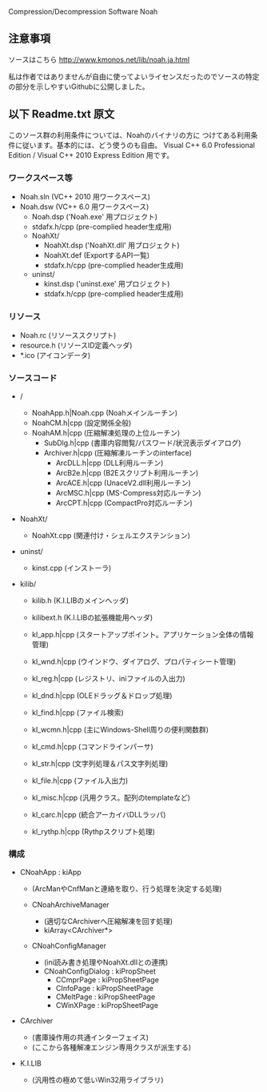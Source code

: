 Compression/Decompression Software Noah

## 注意事項

ソースはこちら
http://www.kmonos.net/lib/noah.ja.html

私は作者ではありませんが自由に使ってよいライセンスだったのでソースの特定の部分を示しやすいGithubに公開しました。

## 以下 Readme.txt 原文

このソース群の利用条件については、Noahのバイナリの方に
つけてある利用条件に従います。基本的には、どう使うのも自由。
Visual C++ 6.0 Professional Edition / Visual C++ 2010 Express Edition 用です。

### ワークスペース等

- Noah.sln			(VC++ 2010 用ワークスペース)
- Noah.dsw			(VC++ 6.0 用ワークスペース)
   - Noah.dsp		('Noah.exe' 用プロジェクト)
   - stdafx.h/cpp	(pre-complied header生成用)
   - NoahXt/
     - NoahXt.dsp	('NoahXt.dll' 用プロジェクト)
     - NoahXt.def	(ExportするAPI一覧)
     - stdafx.h/cpp	(pre-complied header生成用)
   - uninst/
     - kinst.dsp	('uninst.exe' 用プロジェクト)
     - stdafx.h/cpp	(pre-complied header生成用)


### リソース

   - Noah.rc		(リソーススクリプト)
   - resource.h		(リソースID定義ヘッダ)
   - *.ico			(アイコンデータ)


### ソースコード

 - /
   - NoahApp.h|Noah.cpp	(Noahメインルーチン)
   - NoahCM.h|cpp		(設定関係全般)
   - NoahAM.h|cpp		(圧縮解凍処理の上位ルーチン)
     - SubDlg.h|cpp		(書庫内容閲覧/パスワード/状況表示ダイアログ)
     - Archiver.h|cpp	(圧縮解凍ルーチンのinterface)
       - ArcDLL.h|cpp	(DLL利用ルーチン)
       - ArcB2e.h|cpp	(B2Eスクリプト利用ルーチン)
       - ArcACE.h|cpp	(UnaceV2.dll利用ルーチン)
       - ArcMSC.h|cpp	(MS-Compress対応ルーチン)
       - ArcCPT.h|cpp	(CompactPro対応ルーチン)

 - NoahXt/
    - NoahXt.cpp	(関連付け・シェルエクステンション)

 - uninst/
    - kinst.cpp		(インストーラ)

 - kilib/
   - kilib.h		(K.I.LIBのメインヘッダ)
   - kilibext.h		(K.I.LIBの拡張機能用ヘッダ)

   - kl_app.h|cpp	(スタートアップポイント。アプリケーション全体の情報管理)
   - kl_wnd.h|cpp	(ウインドウ、ダイアログ、プロパティシート管理)
   - kl_reg.h|cpp	(レジストリ、iniファイルの入出力)
   - kl_dnd.h|cpp	(OLEドラッグ＆ドロップ処理)
   - kl_find.h|cpp	(ファイル検索)
   - kl_wcmn.h|cpp	(主にWindows-Shell周りの便利関数群)

   - kl_cmd.h|cpp	(コマンドラインパーサ)
   - kl_str.h|cpp	(文字列処理＆パス文字列処理)
   - kl_file.h|cpp	(ファイル入出力)
   - kl_misc.h|cpp	(汎用クラス。配列のtemplateなど)

   - kl_carc.h|cpp	(統合アーカイバDLLラッパ)
   - kl_rythp.h|cpp	(Rythpスクリプト処理)


### 構成

- CNoahApp : kiApp
  - (ArcManやCnfManと連絡を取り、行う処理を決定する処理)

  - CNoahArchiveManager
	 - (適切なCArchiverへ圧縮解凍を回す処理)
	 - kiArray<CArchiver*>

  - CNoahConfigManager
	 - (ini読み書き処理やNoahXt.dllとの連携)
	 - CNoahConfigDialog : kiPropSheet
	   - CCmprPage : kiPropSheetPage
	   - CInfoPage : kiPropSheetPage
	   - CMeltPage : kiPropSheetPage
	   - CWinXPage : kiPropSheetPage

- CArchiver
	 - (書庫操作用の共通インターフェイス)
	 - (ここから各種解凍エンジン専用クラスが派生する)

- K.I.LIB
	 - (汎用性の極めて低いWin32用ライブラリ)











